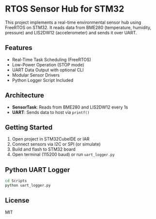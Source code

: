 # RTOS Sensor Hub for STM32

This project implements a real-time environmental sensor hub using FreeRTOS on STM32. It reads data from BME280 (temperature, humidity, pressure) and LIS2DW12 (accelerometer) and sends it over UART.

## Features
- Real-Time Task Scheduling (FreeRTOS)
- Low-Power Operation (STOP mode)
- UART Data Output with optional CLI
- Modular Sensor Drivers
- Python Logger Script Included

## Architecture
- **SensorTask**: Reads from BME280 and LIS2DW12 every 1s
- **UART**: Sends data to host via `printf()`

## Getting Started
1. Open project in STM32CubeIDE or IAR
2. Connect sensors via I2C or SPI (or simulate)
3. Build and flash to STM32 board
4. Open terminal (115200 baud) or run `uart_logger.py`

## Python UART Logger
```bash
cd Scripts
python uart_logger.py
```

## License
MIT
